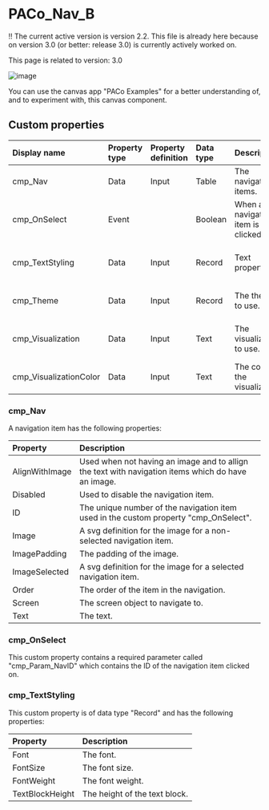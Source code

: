 # PACo_Nav_B

!! The current active version is version 2.2. This file is already here because on version 3.0 (or better: release 3.0) is currently actively worked on.

This page is related to version: 3.0

![image](https://user-images.githubusercontent.com/35654198/235980799-970ab7a7-b4e5-4b4f-9270-fdead5e0ad97.png)

You can use the canvas app "PACo Examples" for a better understanding of, and to experiment with, this canvas component.

## Custom properties

| Display name | Property type | Property definition | Data type | Description | Memo
| :--- | :--- | :--- | :--- | :--- | :--- |
| cmp_Nav | Data | Input | Table | The navigation items. | See the documention on cmp_Nav below. |
| cmp_OnSelect | Event | | Boolean | When a navigation item is clicked on. | See the documention on cmp_OnSelect below. |
| cmp_TextStyling | Data | Input | Record | Text properties. | See the documention on cmp_TextStyling below. |
| cmp_Theme | Data | Input | Record | The theme to use. | See the documention on theming. |
| cmp_Visualization | Data | Input | Text | The visualization to use. | See the documention of canvas component cmp_Visualization_A. |
| cmp_VisualizationColor | Data | Input | Text | The color of the visualization. | |

### cmp_Nav
A navigation item has the following properties:

| Property | Description |
| :--- | :--- |
| AlignWithImage | Used when not having an image and to allign the text with navigation items which do have an image. |
| Disabled | Used to disable the navigation item. |
| ID | The unique number of the navigation item used in the custom property "cmp_OnSelect". |
| Image | A svg definition for the image for a non-selected navigation item. |
| ImagePadding | The padding of the image. |
| ImageSelected | A svg definition for the image for a selected navigation item. |
| Order | The order of the item in the navigation. |
| Screen | The screen object to navigate to. |
| Text | The text. |

### cmp_OnSelect
This custom property contains a required parameter called "cmp_Param_NavID" which contains the ID of the navigation item clicked on.

### cmp_TextStyling
This custom property is of data type "Record" and has the following properties:

| Property | Description |
| :--- | :--- |
| Font | The font. |
| FontSize | The font size. |
| FontWeight | The font weight. |
| TextBlockHeight | The height of the text block. |
